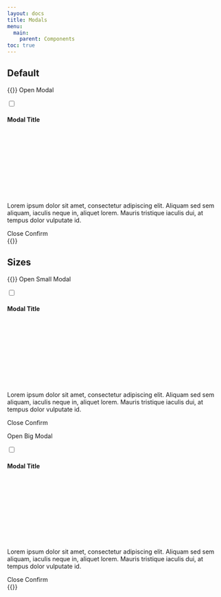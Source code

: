 ```yaml
---
layout: docs
title: Modals
menu:
  main:
    parent: Components
toc: true
---
```


## Default

{{<example>}}
  <label class="btn" for="modal-01">Open Modal</label>

  <input class="modal-status" id="modal-01" type="checkbox">
  <div class="modal">
    <label class="modal-overlay" for="modal-01"></label>
    <div class="modal-container">
      <div class="modal-header">
        <h4 class="modal-title">Modal Title</h4>
        <label class="modal-close" for="modal-01">
          <svg class="icon">
            <use xlink:href="/assets/icons/feather.svg#x"/>
          </svg>
        </label>
      </div>
      <div class="modal-body">
        <p>
          Lorem ipsum dolor sit amet, consectetur adipiscing elit. Aliquam sed sem aliquam, iaculis neque in, aliquet lorem. Mauris tristique iaculis dui, at tempus dolor vulputate id.
        </p>
      </div>
      <div class="modal-footer">
        <label class="btn btn-clear" for="modal-01">Close</label>
        <a class="btn">Confirm</a>
      </div>
    </div>
  </div>
{{</example>}}

## Sizes

{{<example>}}
  <label class="btn" for="modal-02">Open Small Modal</label>

  <input class="modal-status" id="modal-02" type="checkbox">
  <div class="modal modal-small">
    <label class="modal-overlay" for="modal-02"></label>
    <div class="modal-container">
      <div class="modal-header">
        <h4 class="modal-title">Modal Title</h4>
        <label class="modal-close" for="modal-02">
          <svg class="icon">
            <use xlink:href="/assets/icons/feather.svg#x"/>
          </svg>
        </label>
      </div>
      <div class="modal-body">
        <p>
          Lorem ipsum dolor sit amet, consectetur adipiscing elit. Aliquam sed sem aliquam, iaculis neque in, aliquet lorem. Mauris tristique iaculis dui, at tempus dolor vulputate id.
        </p>
      </div>
      <div class="modal-footer">
        <label class="btn btn-clear" for="modal-02">Close</label>
        <a class="btn">Confirm</a>
      </div>
    </div>
  </div>

  <label class="btn" for="modal-03">Open Big Modal</label>

  <input class="modal-status" id="modal-03" type="checkbox">
  <div class="modal modal-big">
    <label class="modal-overlay" for="modal-03"></label>
    <div class="modal-container">
      <div class="modal-header">
        <h4 class="modal-title">Modal Title</h4>
        <label class="modal-close" for="modal-03">
          <svg class="icon">
            <use xlink:href="/assets/icons/feather.svg#x"/>
          </svg>
        </label>
      </div>
      <div class="modal-body">
        <p>
          Lorem ipsum dolor sit amet, consectetur adipiscing elit. Aliquam sed sem aliquam, iaculis neque in, aliquet lorem. Mauris tristique iaculis dui, at tempus dolor vulputate id.
        </p>
      </div>
      <div class="modal-footer">
        <label class="btn btn-clear" for="modal-03">Close</label>
        <a class="btn">Confirm</a>
      </div>
    </div>
  </div>
{{</example>}}
